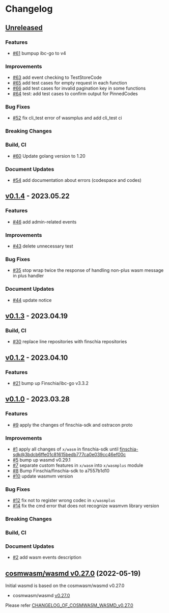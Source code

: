 # Changelog

## [Unreleased](https://github.com/Finschia/wasmd/compare/v0.1.4...HEAD)

### Features
* [\#61](https://github.com/Finschia/wasmd/pull/61) bumpup ibc-go to v4

### Improvements
* [\#63](https://github.com/Finschia/wasmd/pull/63) add event checking to TestStoreCode
* [\#65](https://github.com/Finschia/wasmd/pull/65) add test cases for empty request in each function
* [\#66](https://github.com/Finschia/wasmd/pull/66) add test cases for invalid pagination key in some functions
* [\#64](https://github.com/Finschia/wasmd/pull/64) test: add test cases to confirm output for PinnedCodes



### Bug Fixes
* [\#52](https://github.com/Finschia/wasmd/pull/52) fix cli_test error of wasmplus and add cli_test ci

### Breaking Changes

### Build, CI
* [\#60](https://github.com/Finschia/wasmd/pull/60) Update golang version to 1.20

### Document Updates
* [\#54](https://github.com/Finschia/wasmd/pull/54) add documentation about errors (codespace and codes)


## [v0.1.4](https://github.com/Finschia/wasmd/releases/tag/v0.1.4) - 2023.05.22

### Features
* [\#46](https://github.com/Finschia/wasmd/pull/46) add admin-related events

### Improvements
* [\#43](https://github.com/Finschia/wasmd/pull/43) delete unnecessary test

### Bug Fixes
* [\#35](https://github.com/Finschia/wasmd/pull/35) stop wrap twice the response of handling non-plus wasm message in plus handler

### Document Updates
* [\#44](https://github.com/Finschia/wasmd/pull/44) update notice


## [v0.1.3](https://github.com/Finschia/wasmd/releases/tag/v0.1.3) - 2023.04.19

### Build, CI
* [\#30](https://github.com/Finschia/wasmd/pull/30) replace line repositories with finschia repositories


## [v0.1.2](https://github.com/Finschia/wasmd/releases/tag/v0.1.2) - 2023.04.10

### Features
* [\#21](https://github.com/Finschia/wasmd/pull/21) bump up Finschia/ibc-go v3.3.2


## [v0.1.0](https://github.com/Finschia/wasmd/releases/tag/v0.1.0) - 2023.03.28

### Features
* [\#9](https://github.com/Finschia/wasmd/pull/9) apply the changes of finschia-sdk and ostracon proto

### Improvements
* [\#1](https://github.com/Finschia/wasmd/pull/1) apply all changes of `x/wasm` in finschia-sdk until [finschia-sdk@3bdcb6ffe01c81615bedb777ca0e039cc46ef00c](https://github.com/Finschia/finschia-sdk/tree/3bdcb6ffe01c81615bedb777ca0e039cc46ef00c)
* [\#5](https://github.com/Finschia/wasmd/pull/5) bump up wasmd v0.29.1
* [\#7](https://github.com/Finschia/wasmd/pull/7) separate custom features in `x/wasm` into `x/wasmplus` module
* [\#8](https://github.com/Finschia/wasmd/pull/8) Bump Finschia/finschia-sdk to a7557b1d10
* [\#10](https://github.com/Finschia/wasmd/pull/10) update wasmvm version

### Bug Fixes
* [\#12](https://github.com/Finschia/wasmd/pull/12) fix not to register wrong codec in `x/wasmplus`
* [\#14](https://github.com/Finschia/wasmd/pull/14) fix the cmd error that does not recognize wasmvm library version

### Breaking Changes

### Build, CI

### Document Updates
* [\#2](https://github.com/Finschia/wasmd/pull/2) add wasm events description


## [cosmwasm/wasmd v0.27.0](https://github.com/CosmWasm/wasmd/blob/v0.27.0/CHANGELOG.md) (2022-05-19)
Initial wasmd is based on the cosmwasm/wasmd v0.27.0

* cosmwasm/wasmd [v0.27.0](https://github.com/CosmWasm/wasmd/releases/tag/v0.27.0)

Please refer [CHANGELOG_OF_COSMWASM_WASMD_v0.27.0](https://github.com/CosmWasm/wasmd/blob/v0.27.0/CHANGELOG.md)
